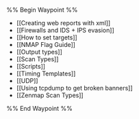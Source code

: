 %% Begin Waypoint %%
- [[Creating web reports with xml]]
- [[Firewalls and IDS + IPS evasion]]
- [[How to set targets]]
- [[NMAP Flag Guide]]
- [[Output types]]
- [[Scan Types]]
- [[Scripts]]
- [[Timing Templates]]
- [[UDP]]
- [[Using  tcpdump to get broken banners]]
- [[Zenmap Scan Types]]

%% End Waypoint %%

